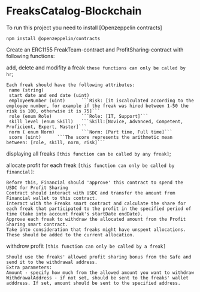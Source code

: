 # FreaksCatalog-Blockchain

To run this project you need to install [Openzeppelin contracts]

    npm install @openzeppelin/contracts

 Create an ERC1155 FreakTeam-contract and ProfitSharing-contract with following functions:
 
  add, delete and modifity a freak ```these functions can only be called by hr```;
  
    Each freak should have the following attributes:
     name (string)
     start date and end date (uint)
     employeeNumber (uint)      ```Risk: [it iscalculated according to the employee number, for example if the freak was hired between 1-50 the risk is 100, otherwise it is 75]```
     role (enum Role)           ```Role: [IT, Support]```
     skill level (enum Skill)   ```Skill:[Novice, Advanced, Competent, Proficient, Expert, Master]```
     norm ( enum Norm)          ```Norm: [Part time, Full time]```
     score (uint)      ```The score represents the arithmetic mean between: [role, skill, norm, risk]```
 
 displaying all freaks ```[this function can be called by any freak]```;
 
 allocate profit for each freak  ```[this function can only be called by financial]```:
 
    Before this, Financial should 'approve' this contract to spend the USDC for Profit Sharing
    Contract should interact with USDC and transfer the amount from Financial wallet to this contract.
    Interact with the Freaks smart contract and calculate the share for each freak that participated to the profit in the specified period of time (take into account freak's startDate endDate).
    Approve each freak to withdraw the allocated amount from the Profit Sharing smart contract.
    Take into consideration that freaks might have unspent allocations. These should be added to the current allocation.
 
 withdrow profit ```[this function can only be called by a freak]```
   
    Should use the freaks' allowed profit sharing bonus from the Safe and send it to the withdrawal address.
    Extra parameters:
    Amount - specify how much from the allowed amount you want to withdraw
    WithdrawalAddress - if not set, should be sent to the freaks' wallet adddress. If set, amount should be sent to the specified address.
 
